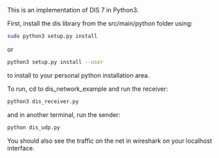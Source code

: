 This is an implementation of DIS 7 in Python3.

First, install the dis library from the src/main/python folder using:

```bash
sudo python3 setup.py install
```

or

```bash
python3 setup.py install --user
```

to install to your personal python installation area.

To run, cd to dis_network_example and run the receiver:

```bash
python3 dis_receiver.py
```

and in another terminal, run the sender:

```bash
python dis_udp.py
```

You should also see the traffic on the net in wireshark
on your localhost interface.

